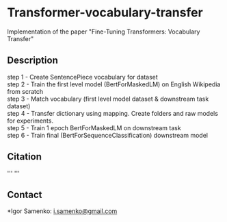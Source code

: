 # Transformer-vocabulary-transfer
Implementation of the paper "Fine-Tuning Transformers: Vocabulary Transfer"




## Description
step 1 - Create SentencePiece vocabulary for dataset  
step 2 - Train the first level model (BertForMaskedLM) on English Wikipedia from scratch  
step 3 - Match vocabulary (first level model dataset & downstream task dataset)  
step 4 - Transfer dictionary using mapping. Сreate folders and raw models for experiments.  
step 5 - Train 1 epoch BertForMaskedLM on downstream task  
step 6 - Train final (BertForSequenceClassification) downstream model  


## Citation
'''
'''

## Contact
*Igor Samenko: <i.samenko@gmail.com>
